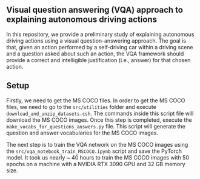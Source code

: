 ## Visual question answering (VQA) approach to explaining autonomous driving actions

In this repository, we provide a preliminary study of explaining autonomous driving actions using a visual question-answering approach. The goal is that, given an action performed by a self-driving car within a driving scene and a question asked about such an action, the VQA framework should provide a correct and intelligible justification (i.e., answer) for that chosen action.  

## Setup

Firstly, we need to get the MS COCO files. In order to get the MS COCO files, we need to go to  the ```src/utilities``` folder and execute ``` download_and_unzip_datasets.csh ```. The commands inside this script file will download the MS COCO images. Once this step is completed,  execute the ```make_vocabs_for_questions_answers.py``` file. This script will generate the question and answer vocabularies for the MS COCO images.

The next step is to train the VQA network on the MS COCO images using the ```src/vqa_notebook_train_MSCOCO.ipynb``` script and save the PyTorch model. It took us nearly ~ 40 hours to train the MS COCO images with 50 epochs on a machine with a NVIDIA RTX 3090 GPU and 32 GB memory size.   

